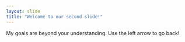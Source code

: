 ```yaml
---
layout: slide
title: "Welcome to our second slide!"
---
```

My goals are beyond your understanding.
Use the left arrow to go back!
